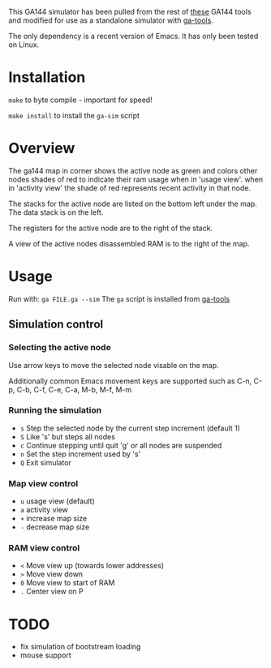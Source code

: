 
This GA144 simulator has been pulled from
the rest of [these](https://github.com/mschuldt/ga144) GA144 tools
and modified for use as a standalone simulator
with [ga-tools](https://github.com/mschuldt/ga-tools).

The only dependency is a recent version of Emacs.
It has only been tested on Linux.

# Installation
`make` to byte compile - important for speed!

`make install` to install the `ga-sim` script
# Overview
The ga144 map in corner shows the active node as green
and colors other nodes shades of red to indicate
their ram usage when in 'usage view'.
when in 'activity view' the shade of red represents recent
activity in that node.

The stacks for the active node are listed on the bottom left
under the map. The data stack is on the left.

The registers for the active node are to the right of the stack.

A view of the active nodes disassembled RAM is to the right of the map.

# Usage
Run with: `ga FILE.ga --sim`
The `ga` script is installed from [ga-tools](https://github.com/mschuldt/ga-tools)
## Simulation control
### Selecting the active node
Use arrow keys to move the selected node visable on the map.

Additionally common Emacs movement keys are supported such as
C-n, C-p, C-b, C-f, C-e, C-a, M-b, M-f, M-m
### Running the simulation
 - `s` Step the selected node by the current step increment (default 1)
 - `S` Like 's' but steps all nodes
 - `c` Continue stepping until quit 'g' or all nodes are suspended
 - `n` Set the step increment used by 's'
 - `Q` Exit simulator
### Map view control
 - `u` usage view (default)
 - `a` activity view
 - `+` increase map size
 - `-` decrease map size
### RAM view control
 - `<` Move view up (towards lower addresses)
 - `>` Move view down
 - `0` Move view to start of RAM
 - `.` Center view on P

# TODO
- fix simulation of bootstream loading
- mouse support

